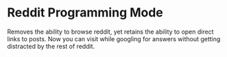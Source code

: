 # Reddit Programming Mode
Removes the ability to browse reddit, yet retains the ability to open direct links to posts.
Now you can visit while googling for answers without getting distracted by the rest of reddit.